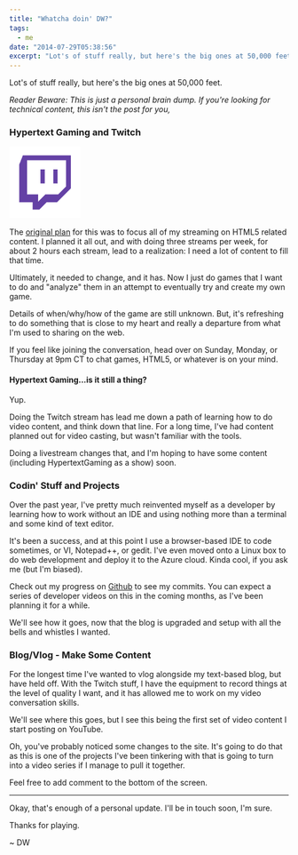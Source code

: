 ```yaml
---
title: "Whatcha doin' DW?"
tags:
  - me
date: "2014-07-29T05:38:56"
excerpt: "Lot's of stuff really, but here's the big ones at 50,000 feet."
---
```


[1]: GlitchIcon_purple-128x128.png

Lot's of stuff really, but here's the big ones at 50,000 feet.

_Reader Beware: This is just a personal brain dump. If you're looking for technical content, this isn't the post for you,_

### Hypertext Gaming and Twitch

![1]

The [original plan](http://http://www.davidwesst.com/hypertext-gaming-starting-june-29/) for this was to focus all of my streaming on HTML5 related content. I planned it all out, and with doing three streams per week, for about 2 hours each stream, lead to a realization: I need a lot of content to fill that time.

Ultimately, it needed to change, and it has. Now I just do games that I want to do and "analyze" them in an attempt to eventually try and create my own game. 

Details of when/why/how of the game are still unknown. But, it's refreshing to do something that is close to my heart and really a departure from what I'm used to sharing on the web.

If you feel like joining the conversation, head over on Sunday, Monday, or Thursday at 9pm CT to chat games, HTML5, or whatever is on your mind.

#### Hypertext Gaming...is it still a thing?

Yup.

Doing the Twitch stream has lead me down a path of learning how to do video content, and think down that line. For a long time, I've had content planned out for video casting, but wasn't familiar with the tools.

Doing a livestream changes that, and I'm hoping to have some content (including HypertextGaming as a show) soon.

### Codin' Stuff and Projects

Over the past year, I've pretty much reinvented myself as a developer by learning how to work without an IDE and using nothing more than a terminal and some kind of text editor.

It's been a success, and at this point I use a browser-based IDE to code sometimes, or VI, Notepad++, or gedit. I've even moved onto a Linux box to do web development and deploy it to the Azure cloud. Kinda cool, if you ask me (but I'm biased).

Check out my progress on [Github](http://github.com/davidwesst) to see my commits. You can expect a series of developer videos on this in the coming months, as I've been planning it for a while.

We'll see how it goes, now that the blog is upgraded and setup with all the bells and whistles I wanted. 

### Blog/Vlog - Make Some Content

For the longest time I've wanted to vlog alongside my text-based blog, but have held off. With the Twitch stuff, I have the equipment to record things at the level of quality I want, and it has allowed me to work on my video conversation skills.

We'll see where this goes, but I see this being the first set of video content I start posting on YouTube.

Oh, you've probably noticed some changes to the site. It's going to do that as this is one of the projects I've been tinkering with that is going to turn into a video series if I manage to pull it together.

Feel free to add comment to the bottom of the screen.

* * *

Okay, that's enough of a personal update. I'll be in touch soon, I'm sure.

Thanks for playing.

~ DW